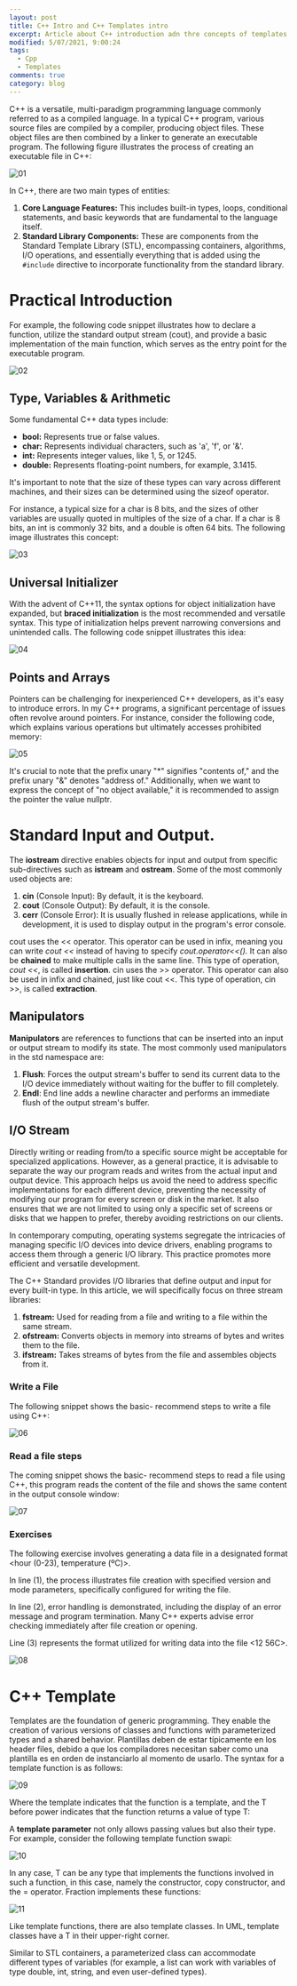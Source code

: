 ```yaml
---
layout: post
title: C++ Intro and C++ Templates intro
excerpt: Article about C++ introduction adn thre concepts of templates on C++
modified: 5/07/2021, 9:00:24
tags:
  - Cpp
  - Templates
comments: true
category: blog
---
```

C++ is a versatile, multi-paradigm programming language commonly referred to as a compiled language. In a typical C++ program, various source files are compiled by a compiler, producing object files. These object files are then combined by a linker to generate an executable program. The following figure illustrates the process of creating an executable file in C++:

![01](https://github.com/CharlieHdzMx/CharlieHdzMx.github.io/assets/6202653/964ddcd8-08f2-42b9-b803-42463cc75385)

In C++, there are two main types of entities:

1. **Core Language Features:** This includes built-in types, loops, conditional statements, and basic keywords that are fundamental to the language itself.
2. **Standard Library Components:** These are components from the Standard Template Library (STL), encompassing containers, algorithms, I/O operations, and essentially everything that is added using the `#include` directive to incorporate functionality from the standard library.

# Practical Introduction
For example, the following code snippet illustrates how to declare a function, utilize the standard output stream (cout), and provide a basic implementation of the main function, which serves as the entry point for the executable program.

![02](https://github.com/CharlieHdzMx/CharlieHdzMx.github.io/assets/6202653/d0b122f4-9274-40ea-a35c-c49a99d926a2)

## Type, Variables & Arithmetic
Some fundamental C++ data types include:

- **bool:** Represents true or false values.
- **char:** Represents individual characters, such as 'a', 'f', or '&'.
- **int:** Represents integer values, like 1, 5, or 1245.
- **double:** Represents floating-point numbers, for example, 3.1415.

It's important to note that the size of these types can vary across different machines, and their sizes can be determined using the sizeof operator.

For instance, a typical size for a char is 8 bits, and the sizes of other variables are usually quoted in multiples of the size of a char. If a char is 8 bits, an int is commonly 32 bits, and a double is often 64 bits. The following image illustrates this concept:

![03](https://github.com/CharlieHdzMx/CharlieHdzMx.github.io/assets/6202653/d01644af-754f-4791-a612-c64a65c4e20d)

## Universal Initializer
With the advent of C++11, the syntax options for object initialization have expanded, but **braced initialization** is the most recommended and versatile syntax. This type of initialization helps prevent narrowing conversions and unintended calls. The following code snippet illustrates this idea:

![04](https://github.com/CharlieHdzMx/CharlieHdzMx.github.io/assets/6202653/ee683205-c9aa-4caa-ae9a-f4c10b987e70)

## Points and Arrays
Pointers can be challenging for inexperienced C++ developers, as it's easy to introduce errors. In my C++ programs, a significant percentage of issues often revolve around pointers. For instance, consider the following code, which explains various operations but ultimately accesses prohibited memory:

![05](https://github.com/CharlieHdzMx/CharlieHdzMx.github.io/assets/6202653/8ea1f29e-0d48-4593-a13a-4286fed25b02)

It's crucial to note that the prefix unary "*" signifies "contents of," and the prefix unary "&" denotes "address of." Additionally, when we want to express the concept of "no object available," it is recommended to assign the pointer the value nullptr.

# Standard Input and Output.
The **iostream** directive enables objects for input and output from specific sub-directives such as **istream** and **ostream**. Some of the most commonly used objects are:

1. **cin** (Console Input): By default, it is the keyboard.
2. **cout** (Console Output): By default, it is the console.
3. **cerr** (Console Error): It is usually flushed in release applications, while in development, it is used to display output in the program's error console.

cout uses the << operator. This operator can be used in infix, meaning you can write _cout <<_ instead of having to specify _cout.operator<<()._ It can also be **chained** to make multiple calls in the same line. This type of operation, _cout <<_, is called **insertion**. cin uses the >> operator. This operator can also be used in infix  and chained, just like cout <<. This type of operation, cin >>, is called **extraction**.

## Manipulators
**Manipulators** are references to functions that can be inserted into an input or output stream to modify its state. The most commonly used manipulators in the std namespace are:

1. **Flush**: Forces the output stream's buffer to send its current data to the I/O device immediately without waiting for the buffer to fill completely.
2. **Endl**: End line adds a newline character and performs an immediate flush of the output stream's buffer.

## I/O Stream
Directly writing or reading from/to a specific source might be acceptable for specialized applications. However, as a general practice, it is advisable to separate the way our program reads and writes from the actual input and output device. This approach helps us avoid the need to address specific implementations for each different device, preventing the necessity of modifying our program for every screen or disk in the market. It also ensures that we are not limited to using only a specific set of screens or disks that we happen to prefer, thereby avoiding restrictions on our clients.

In contemporary computing, operating systems segregate the intricacies of managing specific I/O devices into device drivers, enabling programs to access them through a generic I/O library. This practice promotes more efficient and versatile development.

The C++ Standard provides I/O libraries that define output and input for every built-in type. In this article, we will specifically focus on three stream libraries:
1. **fstream:** Used for reading from a file and writing to a file within the same stream.
2. **ofstream:** Converts objects in memory into streams of bytes and writes them to the file.
3. **ifstream:** Takes streams of bytes from the file and assembles objects from it.

### Write a File
The following snippet shows the basic- recommend steps to write a file using C++:

![06](https://github.com/CharlieHdzMx/CharlieHdzMx.github.io/assets/6202653/8ec65a66-c6ca-4956-9242-30e8e4f9f410)

### Read a file steps
The coming snippet shows the basic- recommend steps to read a file using C++, this program reads the content of the file and shows the same content in the output console window:

![07](https://github.com/CharlieHdzMx/CharlieHdzMx.github.io/assets/6202653/affa72d1-a879-4592-a7e7-ebd5d075ff72)

### Exercises
The following exercise involves generating a data file in a designated format <hour (0-23), temperature (ºC)>.

In line (1), the process illustrates file creation with specified version and mode parameters, specifically configured for writing the file.

In line (2), error handling is demonstrated, including the display of an error message and program termination. Many C++ experts advise error checking immediately after file creation or opening.

Line (3) represents the format utilized for writing data into the file <12 56C>.

![08](https://github.com/CharlieHdzMx/CharlieHdzMx.github.io/assets/6202653/69c2e998-f6b7-4abb-984b-affff9edc822)

# C++ Template
Templates are the foundation of generic programming. They enable the creation of various versions of classes and functions with parameterized types and a shared behavior. Plantillas deben de estar típicamente en los header files, debido a que los compiladores necesitan saber como una plantilla es en orden de instanciarlo al momento de usarlo. The syntax for a template function is as follows:

![09](https://github.com/CharlieHdzMx/CharlieHdzMx.github.io/assets/6202653/8c9f8750-0a68-417f-91c0-72e34d0d8436)

Where the template <class T> indicates that the function is a template, and the T before power indicates that the function returns a value of type T:

A **template parameter** not only allows passing values but also their type. For example, consider the following template function swapi:

![10](https://github.com/CharlieHdzMx/CharlieHdzMx.github.io/assets/6202653/b41cbf79-d2f6-4e9e-8b11-879963932cd7)

In any case, T can be any type that implements the functions involved in such a function, in this case, namely the constructor, copy constructor, and the = operator. Fraction implements these functions:

![11](https://github.com/CharlieHdzMx/CharlieHdzMx.github.io/assets/6202653/7551093c-c5a1-4ac1-a4b9-7fbcfe44f748)

Like template functions, there are also template classes. In UML, template classes have a T in their upper-right corner.

Similar to STL containers, a parameterized class can accommodate different types of variables (for example, a list can work with variables of type double, int, string, and even user-defined types).

